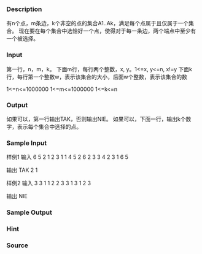 
### Description
有n个点，m条边，k个非空的点的集合A1..Ak，满足每个点属于且仅属于一个集合。
现在要在每个集合中选恰好一个点，使得对于每一条边，两个端点中至少有一个被选择。



### Input


第一行，n，m，k。
下面m行，每行两个整数，x, y。1<=x, y<=n, x!=y
下面k行，每行第一个整数w，表示该集合的大小，后面w个整数，表示该集合的数

1<=n<=1000000 1<=m<=1000000 1<=k<=n






### Output


如果可以，第一行输出TAK，否则输出NIE。
如果可以，下面一行，输出k个数字，表示每个集合中选择的点。





### Sample Input
样例1
输入
6 5 2
1 2
3 1
1 4
5 2
6 2
3 3 4 2
3 1 6 5

输出
TAK
2 1

样例2
输入
3 3 1
1 2
2 3
3 1
3 1 2 3

输出
NIE

### Sample Output

### Hint

### Source
